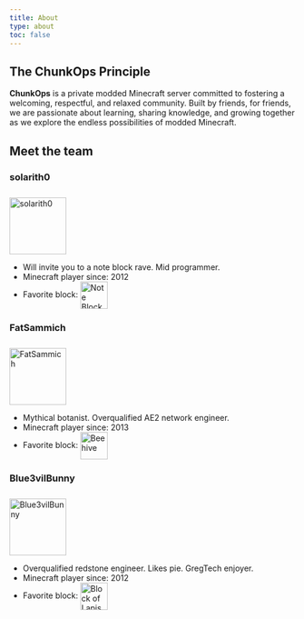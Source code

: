 ```yaml
---
title: About
type: about
toc: false
---
```


## The ChunkOps Principle
**ChunkOps** is a private modded Minecraft server committed to fostering a welcoming, respectful, and relaxed community. Built by friends, for friends, we are passionate about learning, sharing knowledge, and growing together as we explore the endless possibilities of modded Minecraft.

## Meet the team

### solarith0

<img src="https://api.mineatar.io/face/e4166ba1059a487f914f094a7a417af5?scale=32" alt="solarith0" style="margin: 0; margin-top: 10px; border-radius: 0; width: 100px;"/>

- Will invite you to a note block rave. Mid programmer.
- Minecraft player since: 2012
- Favorite block: <img src="https://minecraft.wiki/images/Note_Block_JE2_BE2.png?0bf0f" alt="Note Block" width="48" style="display: inline; vertical-align: middle; margin: 0; border-radius: 0" />

### FatSammich

<img src="https://api.mineatar.io/face/34eaaa10e6e2485992a403a09bd16300?scale=32" alt="FatSammich" style="margin: 0; margin-top: 10px; border-radius: 0; width: 100px;"/>

- Mythical botanist. Overqualified AE2 network engineer. 
- Minecraft player since: 2013
- Favorite block: <img src="https://minecraft.wiki/images/Beehive_%28S%29_JE1.png?a2997" alt="Beehive" width="48" style="display: inline; vertical-align: middle; margin: 0; border-radius: 0" />

### Blue3vilBunny

<img src="https://api.mineatar.io/face/659346096f1c4c358044060249700649?scale=32" alt="Blue3vilBunny" style="margin: 0; margin-top: 10px; border-radius: 0; width: 100px;"/>

- Overqualified redstone engineer. Likes pie. GregTech enjoyer.
- Minecraft player since: 2012
- Favorite block: <img src="https://minecraft.wiki/images/Block_of_Lapis_Lazuli_JE3_BE3.png?298ce" alt="Block of Lapis Lazuli" width="48" style="display: inline; vertical-align: middle; margin: 0; border-radius: 0" />






